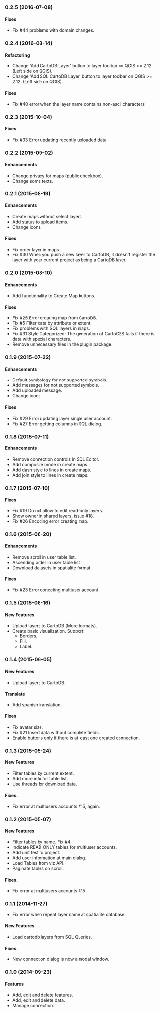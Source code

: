 <a name="0.2.5"></a>
### 0.2.5 (2016-07-08)

#### Fixes

* Fix #44 problems with domain changes.

### 0.2.4 (2016-03-14)

#### Refactoring

* Change 'Add CartoDB Layer' button to layer toolbar on QGIS >= 2.12. (Left side on QGIS).
* Change 'Add SQL CartoDB Layer' button to layer toolbar on QGIS >= 2.12. (Left side on QGIS).

#### Fixes

* Fix #40 error when the layer name contains non-ascii characters

<a name="0.2.3"></a>
### 0.2.3 (2015-10-04)

#### Fixes

* Fix #33 Error updating recently uploaded data

<a name="0.2.2"></a>
### 0.2.2 (2015-09-02)

#### Enhancements

* Change privacy for maps (public checkbox).
* Change some texts.

<a name="0.2.1"></a>
### 0.2.1 (2015-08-19)

#### Enhancements

* Create maps without select layers.
* Add status to upload items.
* Change icons.

#### Fixes

* Fix order layer in maps.
* Fix #30 When you push a new layer to CartoDB, it doesn't register the layer with your current project as being a CartoDB layer.

<a name="0.2.0"></a>
### 0.2.0 (2015-08-10)

#### Enhancements

* Add functionality to Create Map buttons.

#### Fixes

* Fix #25 Error creating map from CartoDB.
* Fix #5 Filter data by attribute or extent.
* Fix problems with SQL layers in maps.
* Fix #31 Style Categorized: The generation of CartoCSS fails if there is data with special characters.
* Remove unnecessary files in the plugin package.

<a name="0.1.9"></a>
### 0.1.9 (2015-07-22)

#### Enhancements

* Default symbology for not supported symbols.
* Add messages for not supported symbols.
* Add uploaded message.
* Change icons.

#### Fixes

* Fix #29 Error updating layer single user account.
* Fix #27 Error getting columns in SQL dialog.


<a name="0.1.8"></a>
### 0.1.8 (2015-07-11)

#### Enhancements

* Remove connection controls in SQL Editor.
* Add composite mode in create maps.
* Add dash style to lines in create maps.
* Add join style to lines in create maps.

<a name="0.1.7"></a>
### 0.1.7 (2015-07-10)

#### Fixes

* Fix #19 Do not allow to edit read-only layers.
* Show owner in shared layers, issue #18.
* Fix #26 Encoding error creating map.


<a name="0.1.6"></a>
### 0.1.6 (2015-06-20)

#### Enhancements

* Remove scroll in user table list.
* Ascending order in user table list.
* Download datasets in spatialite format.

#### Fixes

* Fix #23 Error conecting multiuser account.

<a name="0.1.5"></a>
### 0.1.5 (2015-06-16)

#### New Features

* Upload layers to CartoDB (More formats).
* Create basic visualization. Support:
  * Borders.
  * Fill.
  * Label.

<a name="0.1.4"></a>
### 0.1.4 (2015-06-05)

#### New Features

* Upload layers to CartoDB.

#### Translate

* Add spanish translation.

#### Fixes

* Fix avatar size.
* Fix #21 Insert data without complete fields.
* Enable buttons only if there is at least one created connection.

<a name="0.1.3"></a>
### 0.1.3 (2015-05-24)

#### New Features

* Filter tables by current extent.
* Add more info for table list.
* Use threads for download data.

#### Fixes.

* Fix error at multiusers accounts #15, again.

<a name="0.1.2"></a>
### 0.1.2 (2015-05-07)

#### New Features

* Filter tables by name. Fix #4
* Indicate READ_ONLY tables for multiuser accounts.
* Add unit test to project.
* Add user information at main dialog.
* Load Tables from viz API.
* Paginate tables on scroll.

#### Fixes.

* Fix error at multiusers accounts #15

<a name="0.1.1"></a>
### 0.1.1 (2014-11-27)

* Fix error when repeat layer name at spatialite database.
#### New Features

* Load cartodb layers from SQL Queries.

#### Fixes.

* New connection dialog is now a modal window.

<a name="0.1.0"></a>
### 0.1.0 (2014-09-23)

#### Features

* Add, edit and delete features.
* Add, edit and delete data.
* Manage connection.
